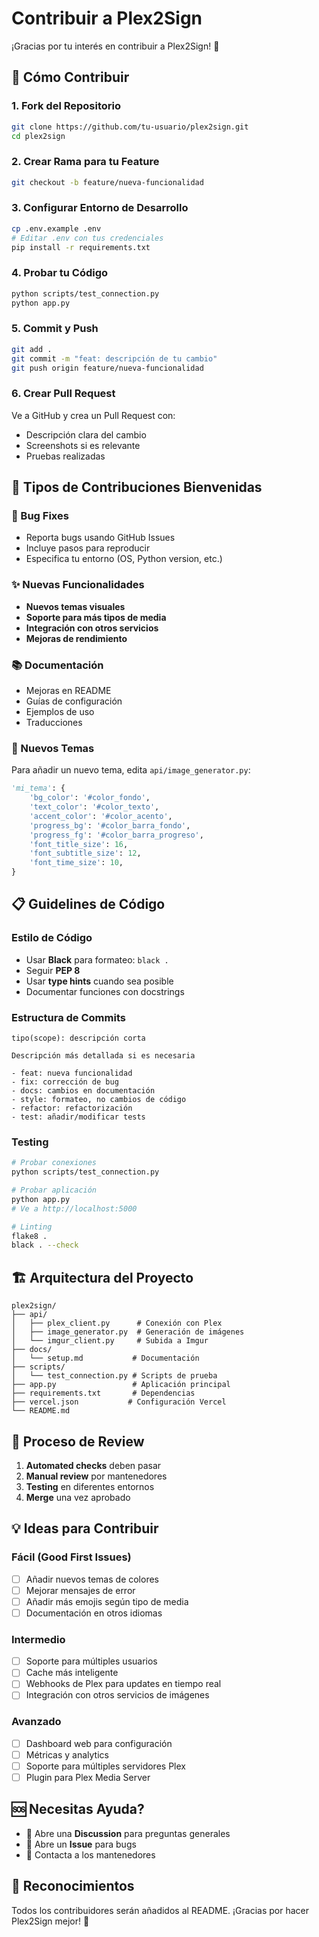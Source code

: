 # Contribuir a Plex2Sign

¡Gracias por tu interés en contribuir a Plex2Sign! 🎉

## 🚀 Cómo Contribuir

### 1. Fork del Repositorio
```bash
git clone https://github.com/tu-usuario/plex2sign.git
cd plex2sign
```

### 2. Crear Rama para tu Feature
```bash
git checkout -b feature/nueva-funcionalidad
```

### 3. Configurar Entorno de Desarrollo
```bash
cp .env.example .env
# Editar .env con tus credenciales
pip install -r requirements.txt
```

### 4. Probar tu Código
```bash
python scripts/test_connection.py
python app.py
```

### 5. Commit y Push
```bash
git add .
git commit -m "feat: descripción de tu cambio"
git push origin feature/nueva-funcionalidad
```

### 6. Crear Pull Request
Ve a GitHub y crea un Pull Request con:
- Descripción clara del cambio
- Screenshots si es relevante
- Pruebas realizadas

## 🎨 Tipos de Contribuciones Bienvenidas

### 🐛 Bug Fixes
- Reporta bugs usando GitHub Issues
- Incluye pasos para reproducir
- Especifica tu entorno (OS, Python version, etc.)

### ✨ Nuevas Funcionalidades
- **Nuevos temas visuales**
- **Soporte para más tipos de media**
- **Integración con otros servicios**
- **Mejoras de rendimiento**

### 📚 Documentación
- Mejoras en README
- Guías de configuración
- Ejemplos de uso
- Traducciones

### 🎨 Nuevos Temas
Para añadir un nuevo tema, edita `api/image_generator.py`:

```python
'mi_tema': {
    'bg_color': '#color_fondo',
    'text_color': '#color_texto',
    'accent_color': '#color_acento',
    'progress_bg': '#color_barra_fondo',
    'progress_fg': '#color_barra_progreso',
    'font_title_size': 16,
    'font_subtitle_size': 12,
    'font_time_size': 10,
}
```

## 📋 Guidelines de Código

### Estilo de Código
- Usar **Black** para formateo: `black .`
- Seguir **PEP 8**
- Usar **type hints** cuando sea posible
- Documentar funciones con docstrings

### Estructura de Commits
```
tipo(scope): descripción corta

Descripción más detallada si es necesaria

- feat: nueva funcionalidad
- fix: corrección de bug
- docs: cambios en documentación
- style: formateo, no cambios de código
- refactor: refactorización
- test: añadir/modificar tests
```

### Testing
```bash
# Probar conexiones
python scripts/test_connection.py

# Probar aplicación
python app.py
# Ve a http://localhost:5000

# Linting
flake8 .
black . --check
```

## 🏗️ Arquitectura del Proyecto

```
plex2sign/
├── api/
│   ├── plex_client.py      # Conexión con Plex
│   ├── image_generator.py  # Generación de imágenes
│   └── imgur_client.py     # Subida a Imgur
├── docs/
│   └── setup.md           # Documentación
├── scripts/
│   └── test_connection.py # Scripts de prueba
├── app.py                 # Aplicación principal
├── requirements.txt       # Dependencias
├── vercel.json           # Configuración Vercel
└── README.md
```

## 🤝 Proceso de Review

1. **Automated checks** deben pasar
2. **Manual review** por mantenedores
3. **Testing** en diferentes entornos
4. **Merge** una vez aprobado

## 💡 Ideas para Contribuir

### Fácil (Good First Issues)
- [ ] Añadir nuevos temas de colores
- [ ] Mejorar mensajes de error
- [ ] Añadir más emojis según tipo de media
- [ ] Documentación en otros idiomas

### Intermedio
- [ ] Soporte para múltiples usuarios
- [ ] Cache más inteligente
- [ ] Webhooks de Plex para updates en tiempo real
- [ ] Integración con otros servicios de imágenes

### Avanzado
- [ ] Dashboard web para configuración
- [ ] Métricas y analytics
- [ ] Soporte para múltiples servidores Plex
- [ ] Plugin para Plex Media Server

## 🆘 Necesitas Ayuda?

- 💬 Abre una **Discussion** para preguntas generales
- 🐛 Abre un **Issue** para bugs
- 📧 Contacta a los mantenedores

## 🙏 Reconocimientos

Todos los contribuidores serán añadidos al README. ¡Gracias por hacer Plex2Sign mejor! 🎉
